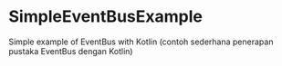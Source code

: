 # SimpleEventBusExample
Simple example of EventBus with Kotlin (contoh sederhana penerapan pustaka EventBus dengan Kotlin)

